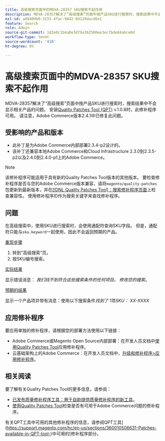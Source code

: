 ```yaml
---
title: 高级搜索页面中的MDVA-28357 SKU搜索不起作用
description: MDVA-28357解决了“高级搜索”页面中按产品SKU进行搜索时，搜索结果中不会显示相关产品的问题。 安装[Quality Patches Tool (QPT)](/help/announcements/adobe-commerce-announcements/magento-quality-patches-released-new-tool-to-self-serve-quality-patches.md) v.1.0.8后，即可使用此修补程序。 请注意，Adobe Commerce版本2.4.1中已修复此问题。
exl-id: a89409b0-3155-4fac-9842-0d129dacd6e1
feature: Search
role: Admin
source-git-commit: 1d2e0c1b4a8e3d79a362500ee3ec7bde84a6ce0d
workflow-type: tm+mt
source-wordcount: '410'
ht-degree: 0%

---
```


# 高级搜索页面中的MDVA-28357 SKU搜索不起作用

MDVA-28357解决了“高级搜索”页面中按产品SKU进行搜索时，搜索结果中不会显示相关产品的问题。 安装[Quality Patches Tool (QPT)](/help/announcements/adobe-commerce-announcements/magento-quality-patches-released-new-tool-to-self-serve-quality-patches.md) v.1.0.8时，此修补程序可用。 请注意，Adobe Commerce版本2.4.1中已修复此问题。

## 受影响的产品和版本

* 此补丁是为Adobe Commerce内部部署2.3.4-p2设计的。
* 该补丁还兼容本地Adobe Commerce和Cloud Infrastructure 2.3.0到2.3.5-p2以及2.4.0到2.4.0-p1上的Adobe Commerce。

>[!NOTE]
>
>该修补程序可能适用于具有新的Quality Patches Tool版本的其他版本。 要检查修补程序是否与您的Adobe Commerce版本兼容，请将`magento/quality-patches`包更新到最新版本，并在[[!DNL Quality Patches Tool]：搜索修补程序页面](https://devdocs.magento.com/quality-patches/tool.html#patch-grid)上检查兼容性。 使用修补程序ID作为搜索关键字来查找修补程序。

## 问题

在高级搜索中，使用SKU进行搜索时，会使用通配符查询SKU字段。 但是，通配符只能与`sku.keyword`一起使用，因此不会返回预期的产品。

<u>重现步骤</u>

1. 转到“高级搜索”页。
1. 按SKU编号搜索。

<u>实际结果</u>

显示错误消息： *我们找不到符合这些搜索条件的任何项目。 修改您的搜索*。

<u>预期的结果</u>

显示一个产品项并带有消息：使用以下搜索条件&#x200B;*找到了* 1项&#x200B;*SKU： XX-XXXX*

## 应用修补程序

要应用单独的修补程序，请根据您的部署方法使用以下链接：

* Adobe Commerce或Magento Open Source内部部署：在开发人员文档中[使用Quality Patches Tool](https://devdocs.magento.com/guides/v2.4/comp-mgr/patching/mqp.html)应用修补程序。
* 云基础架构上的Adobe Commerce：在开发人员文档中，[升级和修补程序>应用修补程序](https://devdocs.magento.com/cloud/project/project-patch.html)。

## 相关阅读

要了解有关Quality Patches Tool的更多信息，请参阅：

* [已发布质量修补程序工具：用于自助提供质量修补程序的新工具](/help/announcements/adobe-commerce-announcements/magento-quality-patches-released-new-tool-to-self-serve-quality-patches.md)。
* [使用Quality Patches Tool](/help/support-tools/patches-available-in-qpt-tool/check-patch-for-magento-issue-with-magento-quality-patches.md)检查是否有可用于Adobe Commerce问题的修补程序。

有关QPT工具中可用的其他修补程序的信息，请参阅QPT工具](https://support.magento.com/hc/en-us/sections/360010506631-Patches-available-in-QPT-tool-)中可用的[修补程序部分。
